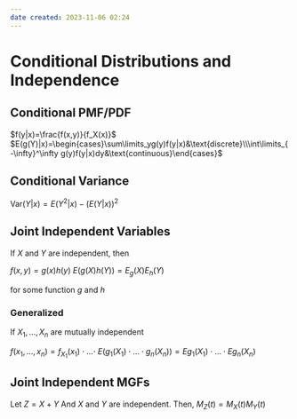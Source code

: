 ```yaml
---
date created: 2023-11-06 02:24
---
```


# Conditional Distributions and Independence

## Conditional PMF/PDF

$f(y|x)=\frac{f(x,y)}{f_X(x)}$
$E(g(Y)|x)=\begin{cases}\sum\limits_yg(y)f(y|x)&\text{discrete}\\\int\limits_{-\infty}^\infty g(y)f(y|x)dy&\text{continuous}\end{cases}$

## Conditional Variance

$\text{Var}(Y|x)=E(Y^2|x)-(E(Y|x))^2$

## Joint Independent Variables

If $X$ and $Y$ are independent, then

$f(x,y)=g(x)h(y)$
$E(g(X)h(Y))=E_g(X)E_h(Y)$

for some function $g$ and $h$

### Generalized

If $X_1,...,X_n$ are mutually independent

$f(x_1,...,x_n)=f_{X_1}(x_1)\cdot...\cdot$
$E(g_1(X_1)\cdot...\cdot g_n(X_n))=Eg_1(X_1)\cdot...\cdot Eg_n(X_n)$

## Joint Independent MGFs

Let $Z=X+Y$
And $X$ and $Y$ are independent. Then,
$M_Z(t)=M_X(t)M_Y(t)$
